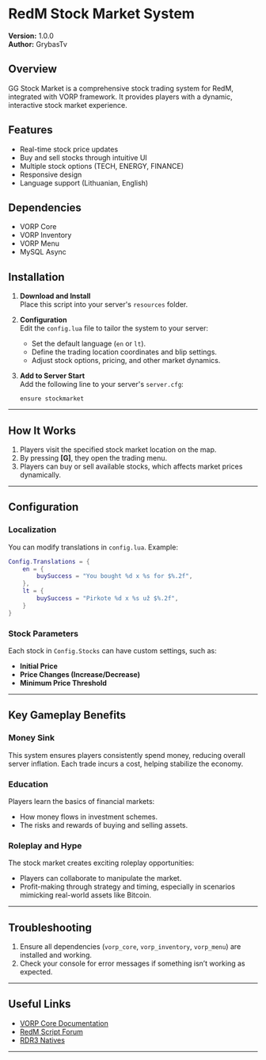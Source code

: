 
# RedM Stock Market System

**Version:** 1.0.0  
**Author:** GrybasTv

## Overview
GG Stock Market is a comprehensive stock trading system for RedM, integrated with VORP framework. It provides players with a dynamic, interactive stock market experience.

## Features
- Real-time stock price updates
- Buy and sell stocks through intuitive UI
- Multiple stock options (TECH, ENERGY, FINANCE)
- Responsive design
- Language support (Lithuanian, English)

## Dependencies
- VORP Core
- VORP Inventory
- VORP Menu
- MySQL Async

## Installation

1. **Download and Install**  
   Place this script into your server's `resources` folder.

2. **Configuration**  
   Edit the `config.lua` file to tailor the system to your server:
   - Set the default language (`en` or `lt`).
   - Define the trading location coordinates and blip settings.
   - Adjust stock options, pricing, and other market dynamics.

3. **Add to Server Start**  
   Add the following line to your server's `server.cfg`:
   ```plaintext
   ensure stockmarket
   ```

---

## How It Works
1. Players visit the specified stock market location on the map.
2. By pressing **[G]**, they open the trading menu.
3. Players can buy or sell available stocks, which affects market prices dynamically.

---

## Configuration

### Localization
You can modify translations in `config.lua`. Example:
```lua
Config.Translations = {
    en = {
        buySuccess = "You bought %d x %s for $%.2f",
    },
    lt = {
        buySuccess = "Pirkote %d x %s už $%.2f",
    }
}
```

### Stock Parameters
Each stock in `Config.Stocks` can have custom settings, such as:
- **Initial Price**  
- **Price Changes (Increase/Decrease)**  
- **Minimum Price Threshold**

---

## Key Gameplay Benefits

### Money Sink
This system ensures players consistently spend money, reducing overall server inflation. Each trade incurs a cost, helping stabilize the economy.

### Education
Players learn the basics of financial markets:
- How money flows in investment schemes.
- The risks and rewards of buying and selling assets.

### Roleplay and Hype
The stock market creates exciting roleplay opportunities:
- Players can collaborate to manipulate the market.
- Profit-making through strategy and timing, especially in scenarios mimicking real-world assets like Bitcoin.

---

## Troubleshooting
1. Ensure all dependencies (`vorp_core`, `vorp_inventory`, `vorp_menu`) are installed and working.
2. Check your console for error messages if something isn’t working as expected.

---

## Useful Links
- [VORP Core Documentation](https://vorpcore.github.io/VORP_Documentation/)
- [RedM Script Forum](https://forum.cfx.re/c/redm-development/54)
- [RDR3 Natives](https://rdr3natives.com)

---

